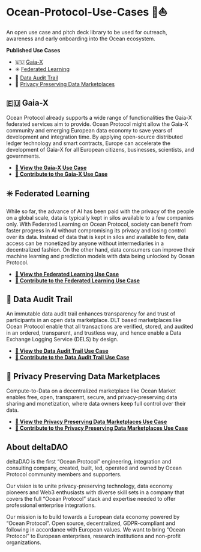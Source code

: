 # Ocean-Protocol-Use-Cases 🌊⛵️
An open use case and pitch deck library to be used for outreach, awareness and early onboarding into the Ocean ecosystem.

**Published Use Cases**
- 🇪🇺 [Gaia-X](#-gaia-x)
- ✳️ [Federated Learning](#%EF%B8%8F-federated-learning)
- 🥾 [Data Audit Trail](#-data-audit-trail)
- 🔐 [Privacy Preserving Data Marketplaces](#-privacy-preserving-data-marketplaces)


## 🇪🇺 Gaia-X

Ocean Protocol already supports a wide range of functionalities the Gaia-X federated services aim to provide. Ocean Protocol might allow the Gaia-X community and emerging European data economy to save years of development and integration time. By applying open-source distributed ledger technology and smart contracts, Europe can accelerate the development of Gaia-X for all European citizens, businesses, scientists, and governments.

- **[📄 View the Gaia-X Use Case](/Ocean%20Protocol%20Use%20Case%20-%20Gaia-X.pdf)**
- **[📝 Contribute to the Gaia-X Use Case](/markdown/Ocean_Protocol_Use_Case-Gaia-X.md)**


## ✳️ Federated Learning

While so far, the advance of AI has been paid with the privacy of the people on a global scale, data is typically kept in silos available to a few companies only. With Federated Learning on Ocean Protocol, society can benefit from faster progress in AI without compromising its privacy and losing control over its data. Instead of data that is kept in silos and available to few, data access can be monetized by anyone without intermediaries in a decentralized fashion. On the other hand, data consumers can improve their machine learning and prediction models with data being unlocked by Ocean Protocol. 

- **[📄 View the Federated Learning Use Case](/Ocean%20Protocol%20Use%20Case%20-%20Federated%20Learning.pdf)**
- **[📝 Contribute to the Federated Learning Use Case](/markdown/Ocean_Protocol_Use_Case-Federated_Learning.md)**


## 🥾 Data Audit Trail

An immutable data audit trail enhances transparency for and trust of participants in an open data marketplace. DLT based marketplaces like Ocean Protocol enable that all transactions are verified, stored, and audited in an ordered, transparent, and trustless way, and hence enable a Data Exchange Logging Service (DELS) by design.

- **[📄 View the Data Audit Trail Use Case](/Ocean%20Protocol%20Use%20Case%20-%20Data%20Audit%20Trail.pdf)**
- **[📝 Contribute to the Data Audit Trail Use Case](/markdown/Ocean_Protocol_Use_Case-Data_Audit_Trail.md)**


## 🔐 Privacy Preserving Data Marketplaces

Compute-to-Data on a decentralized marketplace like Ocean Market enables free, open, transparent, secure, and privacy-preserving data sharing and monetization, where data owners keep full control over their data.

- **[📄 View the Privacy Preserving Data Marketplaces Use Case](/Ocean%20Protocol%20Use%20Case%20-%20Privacy%20Preserving%20Data%20Marketplaces.pdf)**
- **[📝 Contribute to the Privacy Preserving Data Marketplaces Use Case](/markdown/Ocean_Protocol_Use_Case-Privacy_Preserving_Data_Marketplaces.md)**



## About deltaDAO
deltaDAO is the first “Ocean Protocol” engineering, integration and consulting company, created, built, led, operated and owned by Ocean Protocol community members and supporters.

Our vision is to unite privacy-preserving technology, data economy pioneers and Web3 enthusiasts with diverse skill sets in a company that covers the full “Ocean Protocol” stack and expertise needed to offer professional enterprise integrations.

Our mission is to build towards a European data economy powered by “Ocean Protocol”. Open source, decentralized, GDPR-compliant and following in accordance with European values. We want to bring “Ocean Protocol” to European enterprises, research institutions and non-profit organizations.
